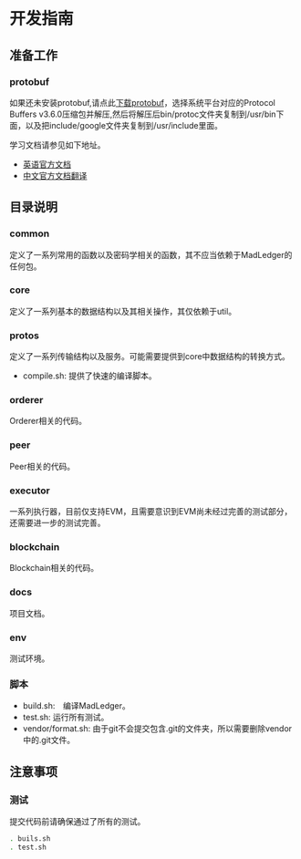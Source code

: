 # 开发指南

## 准备工作

### protobuf

如果还未安装protobuf,请点此[下载protobuf](https://github.com/google/protobuf/releases)，选择系统平台对应的Protocol Buffers v3.6.0压缩包并解压,然后将解压后bin/protoc文件夹复制到/usr/bin下面，以及把include/google文件夹复制到/usr/include里面。

学习文档请参见如下地址。

- [英语官方文档](https://developers.google.com/protocol-buffers/docs/proto3)
- [中文官方文档翻译](http://colobu.com/2017/03/16/Protobuf3-language-guide/)

## 目录说明

### common

定义了一系列常用的函数以及密码学相关的函数，其不应当依赖于MadLedger的任何包。

### core

定义了一系列基本的数据结构以及其相关操作，其仅依赖于util。

### protos

定义了一系列传输结构以及服务。可能需要提供到core中数据结构的转换方式。

- compile.sh: 提供了快速的编译脚本。

### orderer

Orderer相关的代码。

### peer

Peer相关的代码。

### executor

一系列执行器，目前仅支持EVM，且需要意识到EVM尚未经过完善的测试部分，还需要进一步的测试完善。

### blockchain

Blockchain相关的代码。

### docs

项目文档。

### env

测试环境。

### 脚本

- build.sh:　编译MadLedger。
- test.sh: 运行所有测试。
- vendor/format.sh: 由于git不会提交包含.git的文件夹，所以需要删除vendor中的.git文件。

## 注意事项

### 测试

提交代码前请确保通过了所有的测试。

```bash
. buils.sh
. test.sh
```